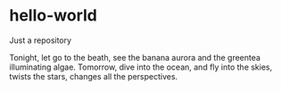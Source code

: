 # hello-world
Just a repository


Tonight, let go to the beath, see the banana aurora and the greentea illuminating algae.
Tomorrow, dive into the ocean, and fly into the skies, twists the stars, changes all the perspectives.
